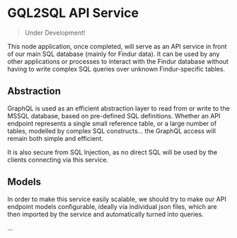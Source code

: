 # GQL2SQL API Service

> Under Development!

This node application, once completed, will serve as an API service in front of our main SQL database (mainly for Findur data).
It can be used by any other applications or processes to interact with the Findur database without having to write complex SQL queries over unknown Findur-specific tables.

## Abstraction

GraphQL is used as an efficient abstraction layer to read from or write to the MSSQL database, based on pre-defined SQL definitions.
Whether an API endpoint represents a single small reference table, or a large number of tables, modelled by complex SQL constructs... the GraphQL access will remain both simple and efficient.

It is also secure from SQL Injection, as no direct SQL will be used by the clients connecting via this service.

## Models

In order to make this service easily scalable, we should try to make our API endpoint models configurable, ideally via individual json files, which are then imported by the service and automatically turned into queries.

...
